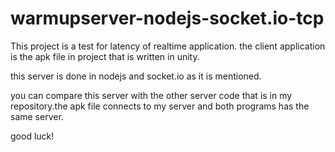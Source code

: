 # warmupserver-nodejs-socket.io-tcp

This project is a test for latency of realtime application. the client application is the apk file in project that is written in unity.

this server is done in nodejs and socket.io as it is mentioned.

you can compare this server with the other server code that is in my repository.the apk file connects to my server and both programs has the same server.

good luck!
